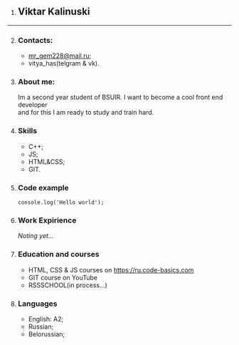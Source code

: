 1. ## **Viktar Kalinuski** ##  
---  
2. ### **Contacts:** ###  
    * mr_gem228@mail.ru;  
    * vitya_has(telgram & vk).
3. ### **About me:** ### 
      Im a second year student of BSUIR. I want to become a cool front end developer  
      and for this I am ready to study and train hard.
4. ### **Skills** ###  
    * C++;
    * JS;
    * HTML&CSS;
    * GIT.
5. ### **Code example** ###  
    ```console.log('Hello world');```
6. ### **Work Expirience** ###  
    *Noting yet...*
7. ### **Education and courses** ###  
    *  HTML, CSS & JS courses on https://ru.code-basics.com
    * GIT course on YouTube
    * RSSSCHOOL(in process...)
8. ### **Languages** ###
    * English: A2;
    * Russian;
    * Belorussian;
